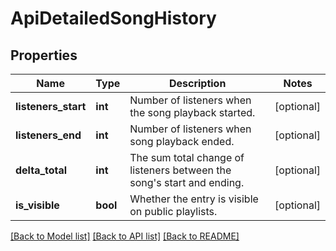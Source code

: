 # ApiDetailedSongHistory

## Properties
Name | Type | Description | Notes
------------ | ------------- | ------------- | -------------
**listeners_start** | **int** | Number of listeners when the song playback started. | [optional] 
**listeners_end** | **int** | Number of listeners when song playback ended. | [optional] 
**delta_total** | **int** | The sum total change of listeners between the song&#x27;s start and ending. | [optional] 
**is_visible** | **bool** | Whether the entry is visible on public playlists. | [optional] 

[[Back to Model list]](../../README.md#documentation-for-models) [[Back to API list]](../../README.md#documentation-for-api-endpoints) [[Back to README]](../../README.md)


